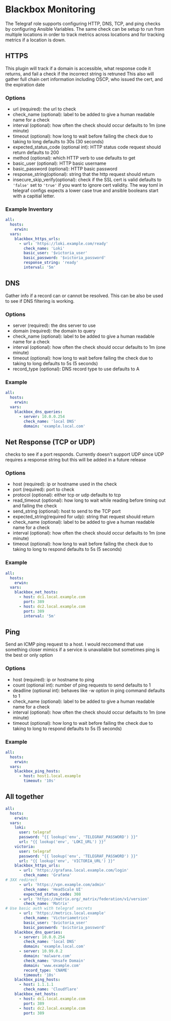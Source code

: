 # Blackbox Monitoring
The Telegraf role supports configuring HTTP, DNS, TCP, and ping checks by configuring Ansible Variables.
The same check can be setup to run from multiple locations in order to track metrics across locations and for tracking metrics if a location is down.

## HTTPS
This plugin will track if a domain is accessible, what response code it returns, and fail a check if the incorrect string is retruned
This also will gather full chain cert information including OSCP, who issued the cert, and the expiration date

### Options
* url (required): the url to check
* check_name (optional): label to be added to give a human readable name for a check
* interval (optional): how often the check should occur defaults to 1m (one minute)
* timeout (optional): how long to wait before failing the check due to taking to long defaults to 30s (30 seconds)
* expected_status_code (optional int): HTTP status code request should return defaults to 200
* method (optional): which HTTP verb to use defaults to get
* basic_user (optional): HTTP basic username
* basic_password (optional): HTTP basic password
* response_string(optional): string that the http request should return
* insecure_skip_verify(optional): check if the SSL cert is valid defaults to `'false'` set to `'true'` if you want to ignore cert validity. The way toml in telegraf configs expects a lower case true and ansible booleans start with a capitial letter.
### Example Inventory
```yaml
all:
  hosts:
    erwin:
  vars:
    blackbox_https_urls:
      - url: 'https://loki.example.com/ready'
        check_name: 'Loki'
        basic_user: '$victoria_user'
        basic_password: '$victoria_password'
        response_string: 'ready'
        interval: '5m'
```

## DNS
Gather info if a record can or cannot be resolved.
This can be also be used to see if DNS filtering is working.

### Options
* server (required): the dns server to use
* domain (required): the domain to query
* check_name (optional): label to be added to give a human readable name for a check
* interval (optional): how often the check should occur defaults to 1m (one minute)
* timeout (optional): how long to wait before failing the check due to taking to long defaults to 5s (5 seconds)
* record_type (optional): DNS record type to use defaults to A

### Example
```yaml
all:
  hosts:
    erwin:
  vars:
    blackbox_dns_queries:
      - server: 10.0.0.254
        check_name: 'local DNS'
        domain: 'example.local.com'
```

## Net Response (TCP or UDP)
checks to see if a port responds. Currently doesn't support UDP since UDP requires a response string but this will be added in a future release

### Options
* host (required): ip or hostname used in the check
* port (required): port to check
* protocol (optional): either tcp or udp defaults to tcp
* read_timeout (optional): how long to wait while reading before timing out and failing the check
* send_string (optional): host to send to the TCP port
* expected_string(required for udp): string that request should return
* check_name (optional): label to be added to give a human readable name for a check
* interval (optional): how often the check should occur defaults to 1m (one minute)
* timeout (optional): how long to wait before failing the check due to taking to long to respond defaults to 5s (5 seconds)

### Example
```yaml
all:
  hosts:
    erwin:
  vars:
    blackbox_net_hosts:
      - host: dc1.local.example.com
        port: 389
      - host: dc2.local.example.com
        port: 389
        interval: '5m'

```

## Ping
Send an ICMP ping request to a host. I would reccomend that use something closer mimics if a service is unavailable but sometimes ping is the best or only option

### Options
* host (required): ip or hostname to ping
* count (optional int): number of ping requests to send defaults to 1
* deadline (optional int): behaves like -w option in ping command defaults to 1
* check_name (optional): label to be added to give a human readable name for a check
* interval (optional): how often the check should occur defaults to 1m (one minute)
* timeout (optional): how long to wait before failing the check due to taking to long to respond defaults to 5s (5 seconds)
### Example
```yaml
all:
  hosts:
    erwin:
  vars:
    blackbox_ping_hosts:
      - host: host1.local.example
        timeout: '10s'
```

## All together

```yaml
all:
  hosts:
    erwin:
  vars:
    loki:
      user: telegraf
      password: "{{ lookup('env', 'TELEGRAF_PASSWORD') }}"
      url: "{{ lookup('env', 'LOKI_URL') }}"
    victoria:
      user: telegraf
      password: "{{ lookup('env', 'TELEGRAF_PASSWORD') }}"
      url: "{{ lookup('env', 'VICTORIA_URL') }}"
    blackbox_https_urls:
      - url: 'https://grafana.local.example.com/login'
        check_name: 'Grafana'
# 3XX redirect
      - url: 'https://vpn.example.com/admin'
        check_name: 'HeadScale UI'
        expected_status_code: 308
      - url: 'https://matrix.org/_matrix/federation/v1/version'
        check_name: 'Matrix'
# Use basic auth with telegraf secrets
      - url: 'https://metrics.local.example'
        check_name: 'Victoriametrics'
        basic_user: '$victoria_user'
        basic_password: '$victoria_password'
    blackbox_dns_queries:
      - server: 10.0.0.254
        check_name: 'local DNS'
        domain: 'example.local.com'
      - server: 10.99.0.2
        domain: 'malware.com'
        check_name: 'Unsafe Domain'
        domain: 'www.example.com'
        record_type: 'CNAME'
        timeout: '10s'
    blackbox_ping_hosts:
      - host: 1.1.1.1
        check_name: 'Cloudflare'
    blackbox_net_hosts:
      - host: dc1.local.example.com
        port: 389
      - host: dc2.local.example.com
        port: 389
```
